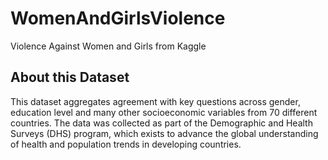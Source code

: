 # WomenAndGirlsViolence
Violence Against Women and Girls from Kaggle

## About this Dataset
This dataset aggregates agreement with key questions across gender, education level and many other socioeconomic variables from 70 different countries.
The data was collected as part of the Demographic and Health Surveys (DHS) program, which exists to advance the global understanding of health and population trends in developing countries.
